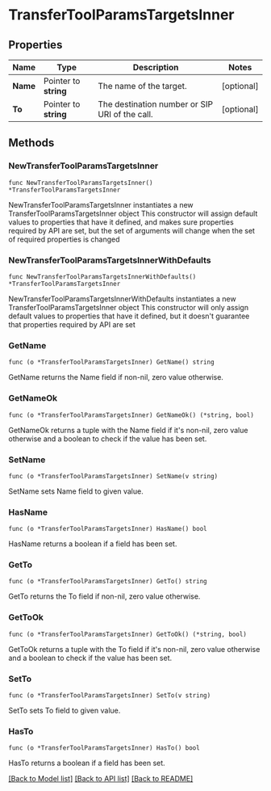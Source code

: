 # TransferToolParamsTargetsInner

## Properties

Name | Type | Description | Notes
------------ | ------------- | ------------- | -------------
**Name** | Pointer to **string** | The name of the target. | [optional] 
**To** | Pointer to **string** | The destination number or SIP URI of the call. | [optional] 

## Methods

### NewTransferToolParamsTargetsInner

`func NewTransferToolParamsTargetsInner() *TransferToolParamsTargetsInner`

NewTransferToolParamsTargetsInner instantiates a new TransferToolParamsTargetsInner object
This constructor will assign default values to properties that have it defined,
and makes sure properties required by API are set, but the set of arguments
will change when the set of required properties is changed

### NewTransferToolParamsTargetsInnerWithDefaults

`func NewTransferToolParamsTargetsInnerWithDefaults() *TransferToolParamsTargetsInner`

NewTransferToolParamsTargetsInnerWithDefaults instantiates a new TransferToolParamsTargetsInner object
This constructor will only assign default values to properties that have it defined,
but it doesn't guarantee that properties required by API are set

### GetName

`func (o *TransferToolParamsTargetsInner) GetName() string`

GetName returns the Name field if non-nil, zero value otherwise.

### GetNameOk

`func (o *TransferToolParamsTargetsInner) GetNameOk() (*string, bool)`

GetNameOk returns a tuple with the Name field if it's non-nil, zero value otherwise
and a boolean to check if the value has been set.

### SetName

`func (o *TransferToolParamsTargetsInner) SetName(v string)`

SetName sets Name field to given value.

### HasName

`func (o *TransferToolParamsTargetsInner) HasName() bool`

HasName returns a boolean if a field has been set.

### GetTo

`func (o *TransferToolParamsTargetsInner) GetTo() string`

GetTo returns the To field if non-nil, zero value otherwise.

### GetToOk

`func (o *TransferToolParamsTargetsInner) GetToOk() (*string, bool)`

GetToOk returns a tuple with the To field if it's non-nil, zero value otherwise
and a boolean to check if the value has been set.

### SetTo

`func (o *TransferToolParamsTargetsInner) SetTo(v string)`

SetTo sets To field to given value.

### HasTo

`func (o *TransferToolParamsTargetsInner) HasTo() bool`

HasTo returns a boolean if a field has been set.


[[Back to Model list]](../README.md#documentation-for-models) [[Back to API list]](../README.md#documentation-for-api-endpoints) [[Back to README]](../README.md)


